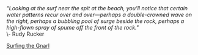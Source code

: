 <i>
“Looking at the surf near the spit at the beach, you’ll notice that certain water patterns recur over and over—perhaps a double-crowned wave on the right, perhaps a bubbling pool of surge beside the rock, perhaps a high-flown spray of spume off the front of the rock."</i>
 
<br>
\- Rudy Rucker

[Surfing the Gnarl](https://books.google.com/books?id=HCOR7Y-Pze4C&pg=PA50&lpg=PA50&dq=surfing+the+gnarly+rudy+rucker)